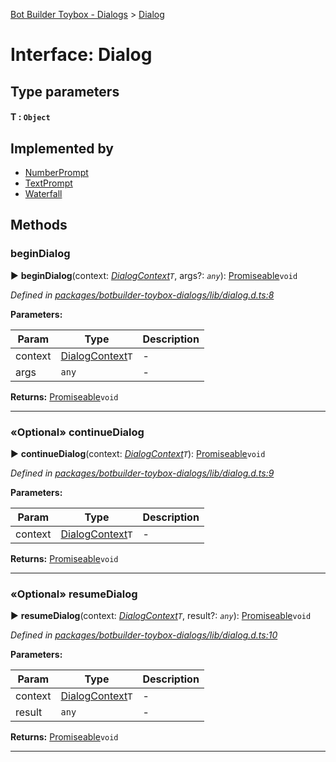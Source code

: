 [Bot Builder Toybox - Dialogs](../README.md) > [Dialog](../interfaces/botbuilder_toybox_dialogs.dialog.md)



# Interface: Dialog

## Type parameters
#### T :  `Object`
## Implemented by

* [NumberPrompt](../classes/botbuilder_toybox_dialogs.numberprompt.md)
* [TextPrompt](../classes/botbuilder_toybox_dialogs.textprompt.md)
* [Waterfall](../classes/botbuilder_toybox_dialogs.waterfall.md)


## Methods
<a id="begindialog"></a>

###  beginDialog

► **beginDialog**(context: *[DialogContext](botbuilder_toybox_dialogs.dialogcontext.md)`T`*, args?: *`any`*): [Promiseable]()`void`



*Defined in [packages/botbuilder-toybox-dialogs/lib/dialog.d.ts:8](https://github.com/Stevenic/botbuilder-toybox/blob/57c768f/packages/botbuilder-toybox-dialogs/lib/dialog.d.ts#L8)*



**Parameters:**

| Param | Type | Description |
| ------ | ------ | ------ |
| context | [DialogContext](botbuilder_toybox_dialogs.dialogcontext.md)`T`   |  - |
| args | `any`   |  - |





**Returns:** [Promiseable]()`void`





___

<a id="continuedialog"></a>

### «Optional» continueDialog

► **continueDialog**(context: *[DialogContext](botbuilder_toybox_dialogs.dialogcontext.md)`T`*): [Promiseable]()`void`



*Defined in [packages/botbuilder-toybox-dialogs/lib/dialog.d.ts:9](https://github.com/Stevenic/botbuilder-toybox/blob/57c768f/packages/botbuilder-toybox-dialogs/lib/dialog.d.ts#L9)*



**Parameters:**

| Param | Type | Description |
| ------ | ------ | ------ |
| context | [DialogContext](botbuilder_toybox_dialogs.dialogcontext.md)`T`   |  - |





**Returns:** [Promiseable]()`void`





___

<a id="resumedialog"></a>

### «Optional» resumeDialog

► **resumeDialog**(context: *[DialogContext](botbuilder_toybox_dialogs.dialogcontext.md)`T`*, result?: *`any`*): [Promiseable]()`void`



*Defined in [packages/botbuilder-toybox-dialogs/lib/dialog.d.ts:10](https://github.com/Stevenic/botbuilder-toybox/blob/57c768f/packages/botbuilder-toybox-dialogs/lib/dialog.d.ts#L10)*



**Parameters:**

| Param | Type | Description |
| ------ | ------ | ------ |
| context | [DialogContext](botbuilder_toybox_dialogs.dialogcontext.md)`T`   |  - |
| result | `any`   |  - |





**Returns:** [Promiseable]()`void`





___


